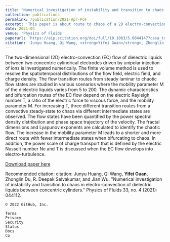 ```yaml
---
title: "Numerical investigation of instability and transition to chaos in electro-convection of dielectric liquids between concentric cylinders"
collection: publications
permalink: /publication/2021-Apr-PoF
excerpt: 'This paper is about route to chaos of a 2D electro-convection system between concentric cylinders.'
date: 2021-04
venue: 'Physics of Fluids'
paperurl: 'https://aip.scitation.org/doi/full/10.1063/5.0044147?casa_token=El--JftUj1kAAAAA%3ANC3Z14gTM5jTJvL2a64DEaLcqrnfAbHEvTTQdWk-JmqYunCq0i00hHMWT8CJ42T9vHk2SLP8wkkKRw'
citation: 'Junyu Huang, Qi Wang, <strong>Yifei Guan</strong>, Zhonglin Du, R. Deepak Selvakumar, and Jian Wu. "Numerical investigation of instability and transition to chaos in electro-convection of dielectric liquids between concentric cylinders." Physics of Fluids 33, no. 4 (2021): 044112.'
---
```


The two-dimensional (2D) electro-convection (EC) flow of dielectric liquids between two concentric cylindrical electrodes driven by unipolar injection of ions is investigated numerically. The finite volume method is used to resolve the spatiotemporal distributions of the flow field, electric field, and charge density. The flow transition routes from steady laminar to chaotic flow states are studied in various scenarios where the mobility parameter M of the dielectric liquids varies from 5 to 200. The dynamic characteristics and bifurcation routes of the EC flow depend on the electric Rayleigh number T, a ratio of the electric force to viscous force, and the mobility parameter M. For increasing T, three different transition routes from a convective steady-state to chaos via different intermediate states are observed. The flow states have been quantified by the power spectral density distribution and phase space trajectory of the velocity. The fractal dimensions and Lyapunov exponents are calculated to identify the chaotic flow. The increase in the mobility parameter M leads to a shorter and more direct route with fewer intermediate states when bifurcating to chaos. In addition, the power scale of charge transport that is defined by the electric Nusselt number Ne and T is discussed when the EC flow develops into electro-turbulence.

[Download paper here](https://aip.scitation.org/doi/full/10.1063/5.0044147?casa_token=El--JftUj1kAAAAA%3ANC3Z14gTM5jTJvL2a64DEaLcqrnfAbHEvTTQdWk-JmqYunCq0i00hHMWT8CJ42T9vHk2SLP8wkkKRw)

Recommended citation: citation: Junyu Huang, Qi Wang, <strong>Yifei Guan</strong>, Zhonglin Du, R. Deepak Selvakumar, and Jian Wu. "Numerical investigation of instability and transition to chaos in electro-convection of dielectric liquids between concentric cylinders." Physics of Fluids 33, no. 4 (2021): 044112.

    © 2022 GitHub, Inc.

    Terms
    Privacy
    Security
    Status
    Docs
    Co
